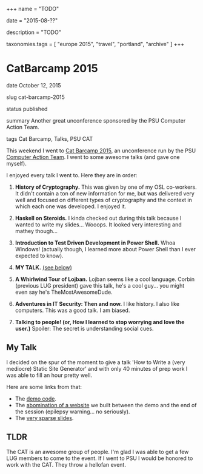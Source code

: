 +++
name = "TODO"

date = "2015-08-??"

description = "TODO"

taxonomies.tags = [
    "europe 2015", "travel", "portland", "archive"
]
+++
# CatBarcamp 2015

date
October 12, 2015

slug
cat-barcamp-2015

status
published

summary
Another great unconference sponsored by the PSU Computer Action Team.

tags
Cat Barcamp, Talks, PSU CAT

This weekend I went to [Cat Barcamp 2015](http://catbarcamp.org/), an
unconference run by the PSU [Computer Action Team](http://cat.pdx.edu/).
I went to some awesome talks (and gave one myself).

I enjoyed every talk I went to. Here they are in order:

1.  **History of Cryptography.**
    This was given by one of my OSL co-workers. It didn't contain a ton
    of new information for me, but was delivered very well and focused
    on different types of cryptography and the context in which each one
    was developed. I enjoyed it.

2.  **Haskell on Steroids.**
    I kinda checked out during this talk because I wanted to write my
    slides... Wooops. It looked very interesting and mathey though...

3.  **Introduction to Test Driven Development in Power Shell.**
    Whoa Windows! (actually though, I learned more about Power Shell
    than I ever expected to know).

4.  **MY TALK.**
    [(see below)](#my-talk)

5.  **A Whirlwind Tour of Lojban.**
    Lojban seems like a cool language. Corbin (previous LUG president)
    gave this talk, he's a cool guy... you might even say he's
    TheMostAwesomeDude.

6.  **Adventures in IT Security: Then and now.**
    I like history. I also like computers. This was a good talk. I am
    biased.

7.  **Talking to people! (or, How I learned to stop worrying and love the user.)**
    Spoiler: The secret is understanding social cues.

## My Talk

I decided on the spur of the moment to give a talk 'How to Write a (very
mediocre) Static Site Generator' and with only 40 minutes of prep work I
was able to fill an hour pretty well.

Here are some links from that:

- The [demo
  code](https://gist.github.com/ElijahCaine/0ee1ef21692f3cbb6934).
- The [abomination of a
  website](http://elijahcaine.me/catbarcamp2015-demo/) we built between
  the demo and the end of the session (epilepsy warning... no
  seriously).
- The [very sparse
  slides](http://slides.elijahcaine.me/cat-barcamp-2015_how-to-an-ssg/).

## TLDR

The CAT is an awesome group of people. I'm glad I was able to get a few
LUG members to come to the event. If I went to PSU I would be honored to
work with the CAT. They throw a hellofan event.
